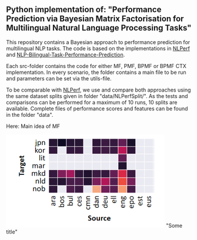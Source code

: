 ## Python implementation of: "Performance Prediction via Bayesian Matrix Factorisation for Multilingual Natural Language Processing Tasks"

This repository contains a Bayesian approach to performance prediction for multilingual NLP tasks.
The code is based on the implementations in [NLPerf](https://github.com/xiamengzhou/NLPerf) and [NLP-Bilingual-Task-Performance-Prediction](https://github.com/tianzhipengfei/NLP-Bilingual-Task-Performance-Prediction).  

Each src-folder contains the code for either MF, PMF, BPMF or BPMF CTX implementation.
In every scenario, the folder contains a main file to be run and parameters can be set via the utils-file.

To be comparable with [NLPerf](https://github.com/xiamengzhou/NLPerf), we use and compare both approaches using the same dataset splits given in folder "data/NLPerfSplit/". 
As the tests and comparisons can be performed for a maximum of 10 runs, 10 splits are available.
Complete files of performance scores and features can be found in the folder "data".

Here: Main idea of MF

![text](images/MF.PNG) "Some title"


